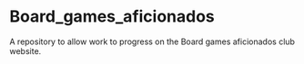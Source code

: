 # Board_games_aficionados
A repository to allow work to progress on the Board games aficionados club website.
